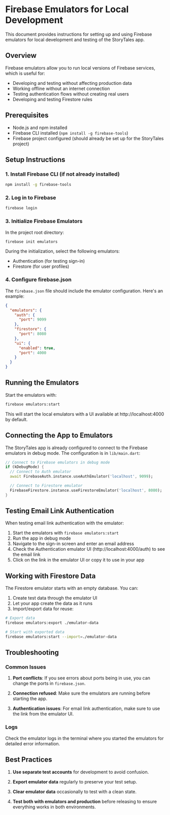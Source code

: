 # Firebase Emulators for Local Development

This document provides instructions for setting up and using Firebase emulators for local development and testing of the StoryTales app.

## Overview

Firebase emulators allow you to run local versions of Firebase services, which is useful for:

- Developing and testing without affecting production data
- Working offline without an internet connection
- Testing authentication flows without creating real users
- Developing and testing Firestore rules

## Prerequisites

- Node.js and npm installed
- Firebase CLI installed (`npm install -g firebase-tools`)
- Firebase project configured (should already be set up for the StoryTales project)

## Setup Instructions

### 1. Install Firebase CLI (if not already installed)

```bash
npm install -g firebase-tools
```

### 2. Log in to Firebase

```bash
firebase login
```

### 3. Initialize Firebase Emulators

In the project root directory:

```bash
firebase init emulators
```

During the initialization, select the following emulators:
- Authentication (for testing sign-in)
- Firestore (for user profiles)

### 4. Configure firebase.json

The `firebase.json` file should include the emulator configuration. Here's an example:

```json
{
  "emulators": {
    "auth": {
      "port": 9099
    },
    "firestore": {
      "port": 8080
    },
    "ui": {
      "enabled": true,
      "port": 4000
    }
  }
}
```

## Running the Emulators

Start the emulators with:

```bash
firebase emulators:start
```

This will start the local emulators with a UI available at http://localhost:4000 by default.

## Connecting the App to Emulators

The StoryTales app is already configured to connect to the Firebase emulators in debug mode. The configuration is in `lib/main.dart`:

```dart
// Connect to Firebase emulators in debug mode
if (kDebugMode) {
  // Connect to Auth emulator
  await FirebaseAuth.instance.useAuthEmulator('localhost', 9099);

  // Connect to Firestore emulator
  FirebaseFirestore.instance.useFirestoreEmulator('localhost', 8080);
}
```

## Testing Email Link Authentication

When testing email link authentication with the emulator:

1. Start the emulators with `firebase emulators:start`
2. Run the app in debug mode
3. Navigate to the sign-in screen and enter an email address
4. Check the Authentication emulator UI (http://localhost:4000/auth) to see the email link
5. Click on the link in the emulator UI or copy it to use in your app

## Working with Firestore Data

The Firestore emulator starts with an empty database. You can:

1. Create test data through the emulator UI
2. Let your app create the data as it runs
3. Import/export data for reuse:

```bash
# Export data
firebase emulators:export ./emulator-data

# Start with exported data
firebase emulators:start --import=./emulator-data
```

## Troubleshooting

### Common Issues

1. **Port conflicts**: If you see errors about ports being in use, you can change the ports in `firebase.json`.

2. **Connection refused**: Make sure the emulators are running before starting the app.

3. **Authentication issues**: For email link authentication, make sure to use the link from the emulator UI.

### Logs

Check the emulator logs in the terminal where you started the emulators for detailed error information.

## Best Practices

1. **Use separate test accounts** for development to avoid confusion.

2. **Export emulator data** regularly to preserve your test setup.

3. **Clear emulator data** occasionally to test with a clean state.

4. **Test both with emulators and production** before releasing to ensure everything works in both environments.
